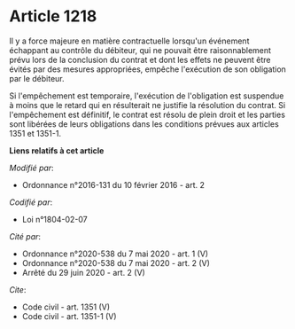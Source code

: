 # Article 1218

Il y a force majeure en matière contractuelle lorsqu'un événement échappant au contrôle du débiteur, qui ne pouvait être
raisonnablement prévu lors de la conclusion du contrat et dont les effets ne peuvent être évités par des mesures appropriées,
empêche l'exécution de son obligation par le débiteur. 

Si l'empêchement est temporaire, l'exécution de l'obligation est suspendue à moins que le retard qui en résulterait ne
justifie la résolution du contrat. Si l'empêchement est définitif, le contrat est résolu de plein droit et les parties sont
libérées de leurs obligations dans les conditions prévues aux articles 1351 et 1351-1.

**Liens relatifs à cet article**

_Modifié par_:

  - Ordonnance n°2016-131 du 10 février 2016 - art. 2

_Codifié par_:

  - Loi n°1804-02-07

_Cité par_:

  - Ordonnance n°2020-538 du 7 mai 2020 - art. 1 (V)
  - Ordonnance n°2020-538 du 7 mai 2020 - art. 2 (V)
  - Arrêté du 29 juin 2020 - art. 2 (V)

_Cite_:

  - Code civil - art. 1351 (V)
  - Code civil - art. 1351-1 (V)

